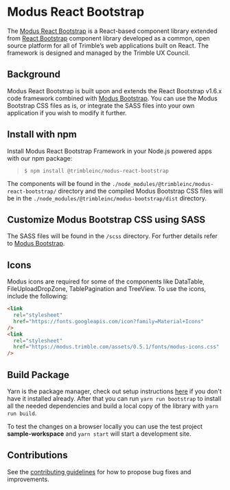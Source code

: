 # Modus React Bootstrap

The [Modus React Bootstrap](https://modus-react-bootstrap.trimble.com/getting-started/) is a React-based component library extended from [React Bootstrap](https://react-bootstrap-v4.netlify.app/) component library developed as a common, open source platform for all of Trimble’s web applications built on React. The framework is designed and managed by the Trimble UX Council.

## Background

Modus React Bootstrap is built upon and extends the React Bootstrap v1.6.x code framework combined with [Modus Bootstrap](https://modus-bootstrap.trimble.com/getting-started/). You can use the Modus Bootstrap CSS files as is, or integrate the SASS files into your own application if you wish to modify it further.

## Install with npm

Install Modus React Bootstrap Framework in your Node.js powered apps with our npm package:

> `$ npm install @trimbleinc/modus-react-bootstrap`

The components will be found in the `./node_modules/@trimbleinc/modus-react-bootstrap/` directory and the compiled Modus Bootstrap CSS files will be in the `./node_modules/@trimbleinc/modus-bootstrap/dist` directory.

## Customize Modus Bootstrap CSS using SASS

The SASS files will be found in the `/scss` directory. For further details refer to [Modus Bootstrap](https://modus-bootstrap.trimble.com/getting-started/#customize-using-sass).

## Icons

Modus icons are required for some of the components like DataTable, FileUploadDropZone, TablePagination and TreeView. To use the icons, include the following:

```html
<link
  rel="stylesheet"
  href="https://fonts.googleapis.com/icon?family=Material+Icons"
/>
<link
  rel="stylesheet"
  href="https://modus.trimble.com/assets/0.5.1/fonts/modus-icons.css"
/>
```

## Build Package

Yarn is the package manager, check out setup
instructions [here](https://yarnpkg.com/en/docs/install) if you don't have it installed already.
After that you can run `yarn run bootstrap` to install all the needed dependencies and build a local copy of the library with `yarn run build`.

To test the changes on a browser locally you can use the test project **sample-workspace** and `yarn start` will start a development site.

## Contributions

See the [contributing guidelines](https://github.com/trimble-oss/modus-react-bootstrap/blob/main/CONTRIBUTING.md) for how to propose bug fixes and improvements.
